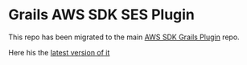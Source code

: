Grails AWS SDK SES Plugin
=========================

This repo has been migrated to the main [AWS SDK Grails Plugin](https://github.com/agorapulse/grails-aws-sdk) repo.

Here his the [latest version of it](https://github.com/agorapulse/grails-aws-sdk/tree/master/grails-aws-sdk-ses)
